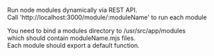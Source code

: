 Run node modules dynamically via REST API.  
Call 'http://localhost:3000/module/:moduleName' to run each module  
  
You need to bind a modules directory to /usr/src/app/modules  
which should contain moduleName.mjs files.  
Each module should export a default function. 
